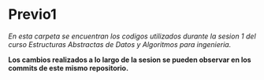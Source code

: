 # Previo1

_En esta carpeta se encuentran los codigos utilizados durante la sesion 1 del curso Estructuras Abstractas de Datos y Algoritmos para ingenieria._

**Los cambios realizados a lo largo de la sesion se pueden observar en los commits de este mismo repositorio.**